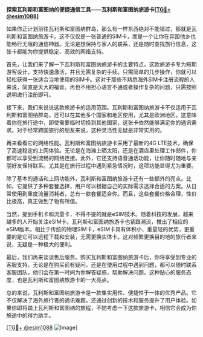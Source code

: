 **探索瓦利斯和富图纳的便捷通信工具——瓦利斯和富图纳旅游卡[[TG💪+ @esim1088](https://t.me/s/esim1088)]**

如果你正计划前往瓦利斯和富图纳群岛，那么有一样东西绝对不能错过，那就是瓦利斯和富图纳旅游卡。这不仅仅是一张普通的SIM卡，而是一个让你在异国他乡也能畅行无阻的通信神器。无论是想保持与家人的联系，还是随时查找旅行信息，这张卡都能为你提供稳定、高效的网络支持。

首先，让我们来了解一下瓦利斯和富图纳旅游卡的主要特点。这款旅游卡专为短期游客设计，支持快速激活，并且无需复杂的手续。只需简单的几步操作，你就可以轻松获得一张适合当地使用的SIM卡。这对于那些不熟悉海外SIM卡注册流程的人来说，简直是天大的福音。再也不用担心语言不通或者操作复杂的问题，只需按照说明进行注册即可。

接下来，我们来说说这款旅游卡的适用范围。瓦利斯和富图纳旅游卡不仅适用于瓦利斯和富图纳群岛，还可以在其他多个国家和地区使用，尤其是欧洲地区。这意味着你在旅行途中，即使需要临时切换到其他国家，这张卡依然能够满足你的通讯需求。对于经常跨国旅行的朋友来说，这种灵活性无疑是非常实用的。

再来看看它的网络性能。瓦利斯和富图纳旅游卡采用了最新的4G LTE技术，确保了高速稳定的上网体验。无论是在海滩上晒太阳，还是在酒店里处理工作邮件，你都可以享受到流畅的网络连接。此外，它还支持语音通话功能，让你随时随地与亲朋好友保持联系。尤其是在旅行过程中遇到紧急情况时，这项功能显得尤为重要。

除了基本的通话和上网功能外，瓦利斯和富图纳旅游卡还有一些额外的亮点。比如，它提供了多种套餐选择，用户可以根据自己的实际需求选择合适的方案。从日常使用到重度流量消耗者，总有一款套餐适合你。而且，这些套餐价格合理，性价比极高，真正做到了物有所值。

当然，提到手机卡和流量卡，不得不提的就是eSIM技术。随着科技的发展，越来越多的人开始关注eSIM卡。瓦利斯和富图纳旅游卡也紧跟潮流，推出了相应的eSIM版本。相比于传统的物理SIM卡，eSIM卡具有体积小、重量轻的优势，更重要的是它可以远程下载和安装，无需更换实体卡。这对频繁更换目的地的旅行者来说，无疑是一种极大的便利。

最后，我们再来谈谈售后服务。购买瓦利斯和富图纳旅游卡后，你将享受到专业的客服支持。无论是在购买前有疑问，还是在使用过程中遇到问题，都可以随时联系客服团队。他们会在第一时间为你解答疑惑，帮助解决问题。这种贴心的服务态度，也是瓦利斯和富图纳旅游卡的一大亮点。

总的来说，瓦利斯和富图纳旅游卡是一款集实用性、便捷性于一体的优秀产品。它不仅解决了海外旅行者的通讯难题，还通过创新的技术和服务提升了用户体验。如果你即将踏上瓦利斯和富图纳的旅程，不妨考虑一下这款旅游卡，相信它会成为你旅途中的得力助手。

[[TG💪+ @esim1088](https://t.me/s/esim1088) ![Image](https://i.postimg.cc/4NQfJmqS/Snipaste-2025-05-13-00-14-12.png)]